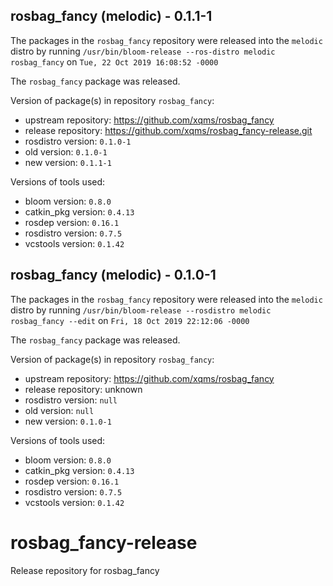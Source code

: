 ## rosbag_fancy (melodic) - 0.1.1-1

The packages in the `rosbag_fancy` repository were released into the `melodic` distro by running `/usr/bin/bloom-release --ros-distro melodic rosbag_fancy` on `Tue, 22 Oct 2019 16:08:52 -0000`

The `rosbag_fancy` package was released.

Version of package(s) in repository `rosbag_fancy`:

- upstream repository: https://github.com/xqms/rosbag_fancy
- release repository: https://github.com/xqms/rosbag_fancy-release.git
- rosdistro version: `0.1.0-1`
- old version: `0.1.0-1`
- new version: `0.1.1-1`

Versions of tools used:

- bloom version: `0.8.0`
- catkin_pkg version: `0.4.13`
- rosdep version: `0.16.1`
- rosdistro version: `0.7.5`
- vcstools version: `0.1.42`


## rosbag_fancy (melodic) - 0.1.0-1

The packages in the `rosbag_fancy` repository were released into the `melodic` distro by running `/usr/bin/bloom-release --rosdistro melodic rosbag_fancy --edit` on `Fri, 18 Oct 2019 22:12:06 -0000`

The `rosbag_fancy` package was released.

Version of package(s) in repository `rosbag_fancy`:

- upstream repository: https://github.com/xqms/rosbag_fancy
- release repository: unknown
- rosdistro version: `null`
- old version: `null`
- new version: `0.1.0-1`

Versions of tools used:

- bloom version: `0.8.0`
- catkin_pkg version: `0.4.13`
- rosdep version: `0.16.1`
- rosdistro version: `0.7.5`
- vcstools version: `0.1.42`


# rosbag_fancy-release
Release repository for rosbag_fancy
